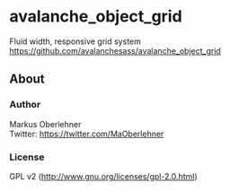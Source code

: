# avalanche_object_grid
Fluid width, responsive grid system  
https://github.com/avalanchesass/avalanche_object_grid

## About
### Author
Markus Oberlehner  
Twitter: https://twitter.com/MaOberlehner

### License
GPL v2 (http://www.gnu.org/licenses/gpl-2.0.html)
